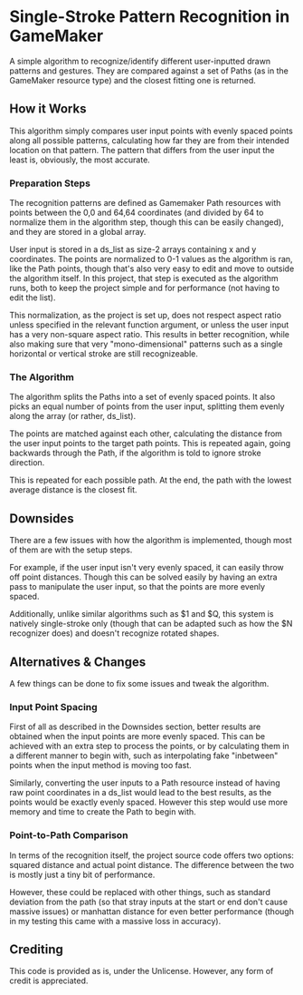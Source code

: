 # Single-Stroke Pattern Recognition in GameMaker
A simple algorithm to recognize/identify different user-inputted drawn patterns and gestures. They are compared against a set of Paths (as in the GameMaker resource type) and the closest fitting one is returned.

## How it Works
This algorithm simply compares user input points with evenly spaced points along all possible patterns, calculating how far they are from their intended location on that pattern. The pattern that differs from the user input the least is, obviously, the most accurate.

### Preparation Steps
The recognition patterns are defined as Gamemaker Path resources with points between the 0,0 and 64,64 coordinates (and divided by 64 to normalize them in the algorithm step, though this can be easily changed), and they are stored in a global array.

User input is stored in a ds_list as size-2 arrays containing x and y coordinates. The points are normalized to 0-1 values as the algorithm is ran, like the Path points, though that's also very easy to edit and move to outside the algorithm itself. In this project, that step is executed as the algorithm runs, both to keep the project simple and for performance (not having to edit the list).

This normalization, as the project is set up, does not respect aspect ratio unless specified in the relevant function argument, or unless the user input has a very non-square aspect ratio. This results in better recognition, while also making sure that very "mono-dimensional" patterns such as a single horizontal or vertical stroke are still recognizeable.

### The Algorithm
The algorithm splits the Paths into a set of evenly spaced points. It also picks an equal number of points from the user input, splitting them evenly along the array (or rather, ds_list).

The points are matched against each other, calculating the distance from the user input points to the target path points. This is repeated again, going backwards through the Path, if the algorithm is told to ignore stroke direction.

This is repeated for each possible path. At the end, the path with the lowest average distance is the closest fit.

## Downsides
There are a few issues with how the algorithm is implemented, though most of them are with the setup steps.

For example, if the user input isn't very evenly spaced, it can easily throw off point distances. Though this can be solved easily by having an extra pass to manipulate the user input, so that the points are more evenly spaced.

Additionally, unlike similar algorithms such as $1 and $Q, this system is natively single-stroke only (though that can be adapted such as how the $N recognizer does) and doesn't recognize rotated shapes.

## Alternatives & Changes
A few things can be done to fix some issues and tweak the algorithm.

### Input Point Spacing
First of all as described in the Downsides section, better results are obtained when the input points are more evenly spaced. This can be achieved with an extra step to process the points, or by calculating them in a different manner to begin with, such as interpolating fake "inbetween" points when the input method is moving too fast.

Similarly, converting the user inputs to a Path resource instead of having raw point coordinates in a ds_list would lead to the best results, as the points would be exactly evenly spaced. However this step would use more memory and time to create the Path to begin with.

### Point-to-Path Comparison
In terms of the recognition itself, the project source code offers two options: squared distance and actual point distance. The difference between the two is mostly just a tiny bit of performance.

However, these could be replaced with other things, such as standard deviation from the path (so that stray inputs at the start or end don't cause massive issues) or manhattan distance for even better performance (though in my testing this came with a massive loss in accuracy).

## Crediting
This code is provided as is, under the Unlicense. However, any form of credit is appreciated.
